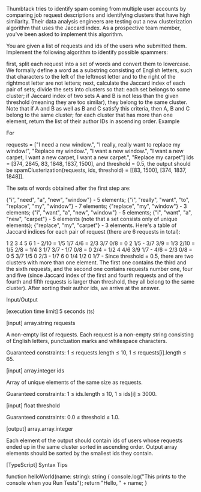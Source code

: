 Thumbtack tries to identify spam coming from multiple user accounts by comparing job request descriptions and identifying clusters that have high similarity. Their data analysis engineers are testing out a new clusterization algorithm that uses the Jaccard index. As a prospective team member, you've been asked to implement this algorithm.

You are given a list of requests and ids of the users who submitted them. Implement the following algorithm to identify possible spammers:

first, split each request into a set of words and convert them to lowercase. We formally define a word as a substring consisting of English letters, such that characters to the left of the leftmost letter and to the right of the rightmost letter are not letters;
next, calculate the Jaccard index of each pair of sets;
divide the sets into clusters so that:
each set belongs to some cluster;
if Jaccard index of two sets A and B is not less than the given threshold (meaning they are too similar), they belong to the same cluster. Note that if A and B as well as B and C satisfy this criteria, then A, B and C belong to the same cluster;
for each cluster that has more than one element, return the list of their author IDs in ascending order.
Example

For

requests = ["I need a new window.",
            "I really, really want to replace my window!",
            "Replace my window.",
            "I want a new window.",
            "I want a new carpet, I want a new carpet, I want a new carpet.",
            "Replace my carpet"]
ids = [374, 2845, 83, 1848, 1837, 1500], and
threshold = 0.5, the output should be
spamClusterization(requests, ids, threshold) = [[83, 1500], [374, 1837, 1848]].

The sets of words obtained after the first step are:

{"i", "need", "a", "new", "window"} - 5 elements;
{"i", "really", "want", "to", "replace", "my", "window"} - 7 elements;
{"replace", "my", "window"} - 3 elements;
{"i", "want", "a", "new", "window"} - 5 elements;
{"i", "want", "a", "new", "carpet"} - 5 elements (note that a set consists only of unique elements);
{"replace", "my", "carpet"} - 3 elements.
Here's a table of Jaccard indices for each pair of request (there are 6 requests in total):

1	2	3	4	5	6
1	-	2/10 = 1/5	1/7	4/6 = 2/3	3/7	0/8 = 0
2	1/5	-	3/7	3/9 = 1/3	2/10 = 1/5	2/8 = 1/4
3	1/7	3/7	-	1/7	0/8 = 0	2/4 = 1/2
4	4/6	3/9	1/7	-	4/6 = 2/3	0/8 = 0
5	3/7	1/5	0	2/3	-	1/7
6	0	1/4	1/2	0	1/7	-
Since threshold = 0.5, there are two clusters with more than one element. The first one contains the third and the sixth requests, and the second one contains requests number one, four and five (since Jaccard index of the first and fourth requests and of the fourth and fifth requests is larger than threshold, they all belong to the same cluster). After sorting their author ids, we arrive at the answer.

Input/Output

[execution time limit] 5 seconds (ts)

[input] array.string requests

A non-empty list of requests. Each request is a non-empty string consisting of English letters, punctuation marks and whitespace characters.

Guaranteed constraints:
1 ≤ requests.length ≤ 10,
1 ≤ requests[i].length ≤ 65.

[input] array.integer ids

Array of unique elements of the same size as requests.

Guaranteed constraints:
1 ≤ ids.length ≤ 10,
1 ≤ ids[i] ≤ 3000.

[input] float threshold

Guaranteed constraints:
0.0 ≤ threshold ≤ 1.0.

[output] array.array.integer

Each element of the output should contain ids of users whose requests ended up in the same cluster sorted in ascending order. Output array elements should be sorted by the smallest ids they contain.

[TypeScript] Syntax Tips

function helloWorld(name: string): string {
    console.log("This prints to the console when you Run Tests");
    return "Hello, " + name;
}
